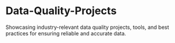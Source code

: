 # Data-Quality-Projects
Showcasing industry-relevant data quality projects, tools, and best practices for ensuring reliable and accurate data.
